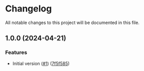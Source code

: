 # Changelog

All notable changes to this project will be documented in this file.

## 1.0.0 (2024-04-21)


### Features

* Initial version ([#1](https://github.com/acai-consulting/terraform-aws-acf-org-ou-mgmt/issues/1)) ([7f5f585](https://github.com/acai-consulting/terraform-aws-acf-org-ou-mgmt/commit/7f5f585c3037b813763eb29ca54f08b1e38dbc8f))
